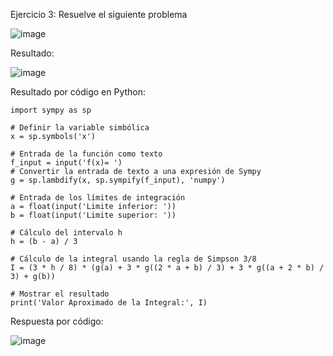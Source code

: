 Ejercicio 3: Resuelve el siguiente problema

![image](https://github.com/Jorge11Romero/M-todos-Num-ricos/assets/147437900/770fb571-fadb-4555-b9a9-6532d16ebb80)

Resultado:

![image](https://github.com/Jorge11Romero/M-todos-Num-ricos/assets/147437900/d2528a61-f99c-4e69-bc84-52ac61fb845f)

Resultado por código en Python:

    import sympy as sp
    
    # Definir la variable simbólica
    x = sp.symbols('x')
    
    # Entrada de la función como texto
    f_input = input('f(x)= ')
    # Convertir la entrada de texto a una expresión de Sympy
    g = sp.lambdify(x, sp.sympify(f_input), 'numpy')
    
    # Entrada de los límites de integración
    a = float(input('Limite inferior: '))
    b = float(input('Limite superior: '))
    
    # Cálculo del intervalo h
    h = (b - a) / 3
    
    # Cálculo de la integral usando la regla de Simpson 3/8
    I = (3 * h / 8) * (g(a) + 3 * g((2 * a + b) / 3) + 3 * g((a + 2 * b) / 3) + g(b))
    
    # Mostrar el resultado
    print('Valor Aproximado de la Integral:', I)

  
Respuesta por código:

![image](https://github.com/Jorge11Romero/M-todos-Num-ricos/assets/147437900/bdefe1e6-6570-4780-87e1-b25c821172be)




